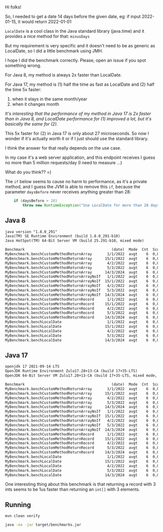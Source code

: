 

Hi folks!

So, I needed to get a date 14 days before the given date,
eg: if input 2022-01-15, it would return 2022-01-01

`LocalDate` is a cool class in the Java standard library (java.time)
and it provides a nice method for that: `minusDays`

But my requirement is very specific and it doesn't need to be as
generic as LocalDate, so I did a little benchmark using JMH.

I hope I did the benchmark correctly. Please, open an issue if you
spot something wrong.

For Java 8, my method is always 2x faster than LocalDate.

For Java 17, my method is (1) half the time as fast as LocalDate and (2) half the time 5x faster:

1. when it stays in the same month/year
2. when it changes month

*It's interesting that the performance of my method in Java 17 is 2x faster
than in Java 8, and LocalDate performance for (1) improved a lot, but it's
basically the same for (2).*

This 5x faster for (2) in Java 17 is only about 27 microseconds. So now I wonder if
it's actually worth it or if I just should use the standard library.

I think the answer for that really depends on the use case.

In my case it's a web server application, and this endpoint receives I guess
no more than 5 million requests/day (I need to measure ...)

What do you think?? =)

The `if` below seems to cause no harm to performance,
as it's a private method, and I guess the JVM is able to remove this `if`,
because the parameter `daysBefore` never receives anything greater than 28:

```java
    if (daysBefore > 28)
        throw new RuntimeException("Use LocalDate for more than 28 days.");
```

## Java 8

```txt
java version "1.8.0_291"
Java(TM) SE Runtime Environment (build 1.8.0_291-b10)
Java HotSpot(TM) 64-Bit Server VM (build 25.291-b10, mixed mode)

Benchmark                                        (date)  Mode  Cnt  Score    Error  Units
MyBenchmark.benchCustomMethodReturnArray       1/1/2022  avgt    6  0,014 ±  0,001  us/op
MyBenchmark.benchCustomMethodReturnArray      15/1/2022  avgt    6  0,014 ±  0,001  us/op
MyBenchmark.benchCustomMethodReturnArray       4/2/2022  avgt    6  0,014 ±  0,001  us/op
MyBenchmark.benchCustomMethodReturnArray       5/3/2022  avgt    6  0,015 ±  0,001  us/op
MyBenchmark.benchCustomMethodReturnArray      14/3/2024  avgt    6  0,015 ±  0,001  us/op
MyBenchmark.benchCustomMethodReturnArrayNoIf   1/1/2022  avgt    6  0,014 ±  0,001  us/op
MyBenchmark.benchCustomMethodReturnArrayNoIf  15/1/2022  avgt    6  0,014 ±  0,001  us/op
MyBenchmark.benchCustomMethodReturnArrayNoIf   4/2/2022  avgt    6  0,014 ±  0,001  us/op
MyBenchmark.benchCustomMethodReturnArrayNoIf   5/3/2022  avgt    6  0,015 ±  0,001  us/op
MyBenchmark.benchCustomMethodReturnArrayNoIf  14/3/2024  avgt    6  0,015 ±  0,001  us/op
MyBenchmark.benchCustomMethodReturnRecord      1/1/2022  avgt    6  0,013 ±  0,001  us/op
MyBenchmark.benchCustomMethodReturnRecord     15/1/2022  avgt    6  0,014 ±  0,001  us/op
MyBenchmark.benchCustomMethodReturnRecord      4/2/2022  avgt    6  0,014 ±  0,001  us/op
MyBenchmark.benchCustomMethodReturnRecord      5/3/2022  avgt    6  0,014 ±  0,001  us/op
MyBenchmark.benchCustomMethodReturnRecord     14/3/2024  avgt    6  0,015 ±  0,001  us/op
MyBenchmark.benchLocalDate                     1/1/2022  avgt    6  0,034 ±  0,001  us/op
MyBenchmark.benchLocalDate                    15/1/2022  avgt    6  0,034 ±  0,003  us/op
MyBenchmark.benchLocalDate                     4/2/2022  avgt    6  0,033 ±  0,001  us/op
MyBenchmark.benchLocalDate                     5/3/2022  avgt    6  0,034 ±  0,001  us/op
MyBenchmark.benchLocalDate                    14/3/2024  avgt    6  0,038 ±  0,001  us/op
```

## Java 17

```txt
openjdk 17 2021-09-14 LTS
OpenJDK Runtime Environment Zulu17.28+13-CA (build 17+35-LTS)
OpenJDK 64-Bit Server VM Zulu17.28+13-CA (build 17+35-LTS, mixed mode, sharing)

Benchmark                                        (date)  Mode  Cnt  Score    Error  Units
MyBenchmark.benchCustomMethodReturnArray       1/1/2022  avgt    6  0,007 ±  0,001  us/op
MyBenchmark.benchCustomMethodReturnArray      15/1/2022  avgt    6  0,007 ±  0,001  us/op
MyBenchmark.benchCustomMethodReturnArray       4/2/2022  avgt    6  0,007 ±  0,001  us/op
MyBenchmark.benchCustomMethodReturnArray       5/3/2022  avgt    6  0,007 ±  0,001  us/op
MyBenchmark.benchCustomMethodReturnArray      14/3/2024  avgt    6  0,008 ±  0,001  us/op
MyBenchmark.benchCustomMethodReturnArrayNoIf   1/1/2022  avgt    6  0,007 ±  0,001  us/op
MyBenchmark.benchCustomMethodReturnArrayNoIf  15/1/2022  avgt    6  0,007 ±  0,001  us/op
MyBenchmark.benchCustomMethodReturnArrayNoIf   4/2/2022  avgt    6  0,007 ±  0,001  us/op
MyBenchmark.benchCustomMethodReturnArrayNoIf   5/3/2022  avgt    6  0,007 ±  0,001  us/op
MyBenchmark.benchCustomMethodReturnArrayNoIf  14/3/2024  avgt    6  0,007 ±  0,001  us/op
MyBenchmark.benchCustomMethodReturnRecord      1/1/2022  avgt    6  0,006 ±  0,001  us/op
MyBenchmark.benchCustomMethodReturnRecord     15/1/2022  avgt    6  0,006 ±  0,001  us/op
MyBenchmark.benchCustomMethodReturnRecord      4/2/2022  avgt    6  0,006 ±  0,001  us/op
MyBenchmark.benchCustomMethodReturnRecord      5/3/2022  avgt    6  0,006 ±  0,001  us/op
MyBenchmark.benchCustomMethodReturnRecord     14/3/2024  avgt    6  0,006 ±  0,001  us/op
MyBenchmark.benchLocalDate                     1/1/2022  avgt    6  0,032 ±  0,001  us/op
MyBenchmark.benchLocalDate                    15/1/2022  avgt    6  0,007 ±  0,001  us/op
MyBenchmark.benchLocalDate                     4/2/2022  avgt    6  0,033 ±  0,001  us/op
MyBenchmark.benchLocalDate                     5/3/2022  avgt    6  0,033 ±  0,001  us/op
MyBenchmark.benchLocalDate                    14/3/2024  avgt    6  0,035 ±  0,001  us/op
```

One interesting thing about this benchmark is that returning a record
with 3 ints seems to be 1us faster than returning an `int[]` with 3 elements.


## Running

```sh
mvn clean verify

java -ea -jar target/benchmarks.jar
```